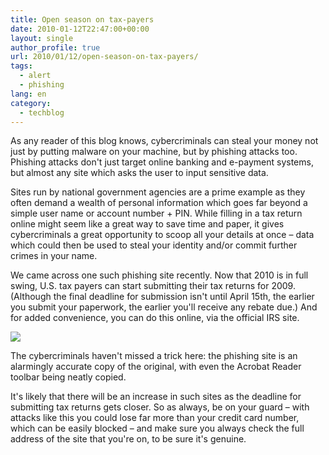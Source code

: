 ```yaml
---
title: Open season on tax-payers
date: 2010-01-12T22:47:00+00:00
layout: single
author_profile: true
url: 2010/01/12/open-season-on-tax-payers/
tags:
  - alert
  - phishing
lang: en
category: 
  - techblog
---
```

As any reader of this blog knows, cybercriminals can steal your money not just by putting malware on your machine, but by phishing attacks too. Phishing attacks don't just target online banking and e-payment systems, but almost any site which asks the user to input sensitive data.

Sites run by national government agencies are a prime example as they often demand a wealth of personal information which goes far beyond a simple user name or account number + PIN. While filling in a tax return online might seem like a great way to save time and paper, it gives cybercriminals a great opportunity to scoop all your details at once – data which could then be used to steal your identity and/or commit further crimes in your name.

We came across one such phishing site recently. Now that 2010 is in full swing, U.S. tax payers can start submitting their tax returns for 2009. (Although the final deadline for submission isn't until April 15th, the earlier you submit your paperwork, the earlier you'll receive any rebate due.) And for added convenience, you can do this online, via the official IRS site.

[![](http://1.bp.blogspot.com/_vaUVXcmC3OI/S0z0jyDbOrI/AAAAAAAAAmo/R63Ckp04M_U/s640/208188002.png)](http://1.bp.blogspot.com/_vaUVXcmC3OI/S0z0jyDbOrI/AAAAAAAAAmo/R63Ckp04M_U/s1600-h/208188002.png)

The cybercriminals haven't missed a trick here: the phishing site is an alarmingly accurate copy of the original, with even the Acrobat Reader toolbar being neatly copied.

It's likely that there will be an increase in such sites as the deadline for submitting tax returns gets closer. So as always, be on your guard – with attacks like this you could lose far more than your credit card number, which can be easily blocked – and make sure you always check the full address of the site that you're on, to be sure it's genuine.